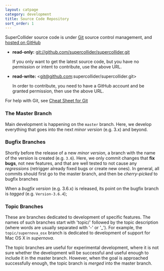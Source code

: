 ```yaml
---
layout: catpage
category: development
title: Source Code Repository
sort_order: 1
---
```


SuperCollider source code is under [Git][git] source control management, and [hosted on GitHub][sc-github]

* **read-only:** <git://github.com/supercollider/supercollider.git>

    If you only want to get the latest source code, but you have no permission or intent to contribute, use the above URL.

* **read-write:** <git@github.com:supercollider/supercollider.git>

    In order to contribute, you need to have a GitHub account and be granted permission, then use the above URL.

For help with Git, see [Cheat Sheet for Git](git-cheat-sheet.html)

### The Master Branch

Main development is happening on the `master` branch. Here, we develop everything that goes into the next *minor version* (e.g. 3.x) and beyond.

### Bugfix Branches

Shortly before the release of a new *minor version*, a branch with the name of the version is created (e.g. `3.6`). Here, we only commit changes that **fix bugs**, not new features, and that are well tested to not cause any *regressions* (retrigger already fixed bugs or create new ones). In general, all commits should first go to the master branch, and then be *cherry-picked* to bugfix branches

When a *bugfix version* (e.g. 3.6.x) is released, its point on the bugfix branch is *tagged* (e.g. `Version-3.6.4`);

### Topic Branches

These are branches dedicated to development of specific features. The names of such branches start with 'topic/' followed by the topic description (where words are usually separated with '-' or '_'). For example, the `topic/supernova_osx` branch is dedicated to development of support for Mac OS X in *supernova*.

The topic branches are useful for experimental development, where it is not sure whether the development will be successful and useful enough to include it in the master branch. However, when the goal is approached successfully enough, the topic branch is *merged* into the master branch.

[sc-github]: https://github.com/supercollider/supercollider
[git]: http://git-scm.com/
